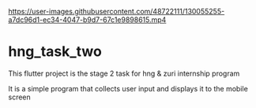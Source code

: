 

https://user-images.githubusercontent.com/48722111/130055255-a7dc96d1-ec34-4047-b9d7-67c1e9898615.mp4

# hng_task_two

This flutter project is the stage 2 task for hng & zuri internship program

It is a simple program that collects user input and displays it to the mobile screen

